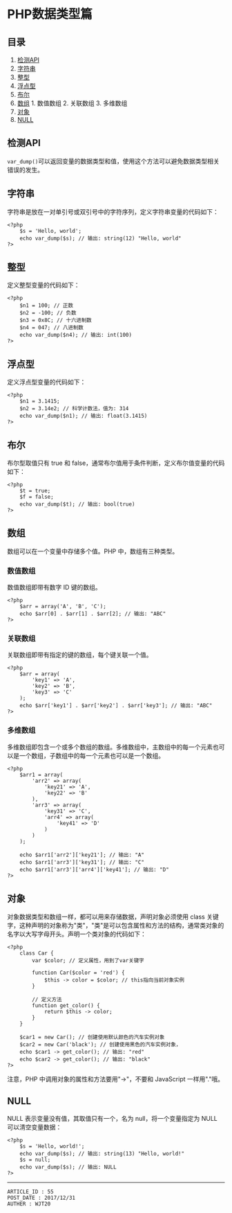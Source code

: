 
# PHP数据类型篇 #

## 目录 ##

1. [检测API](#href1)
2. [字符串](#href2)
3. [整型](#href3)
4. [浮点型](#href4)
5. [布尔](#href5)
6. [数组](#href6)
 [](#href7)   1. 数值数组
 [](#href8)   2. 关联数组
 [](#href9)   3. 多维数组
7. [对象](#href10)
8. [NULL](#href11)

## <a name="href1">检测API</a> ##

`var_dump()`可以返回变量的数据类型和值，使用这个方法可以避免数据类型相关错误的发生。

## <a name="href2">字符串</a> ##

字符串是放在一对单引号或双引号中的字符序列，定义字符串变量的代码如下：

```
<?php
    $s = 'Hello, world';
    echo var_dump($s); // 输出: string(12) "Hello, world"
?>
```

## <a name="href3">整型</a> ##

定义整型变量的代码如下：

```
<?php
    $n1 = 100; // 正数
    $n2 = -100; // 负数
    $n3 = 0x8C; // 十六进制数
    $n4 = 047; // 八进制数
    echo var_dump($n4); // 输出: int(100)
?>
```

## <a name="href4">浮点型</a> ##

定义浮点型变量的代码如下：

```
<?php
    $n1 = 3.1415;
    $n2 = 3.14e2; // 科学计数法，值为: 314
    echo var_dump($n1); // 输出: float(3.1415)
?>
```

## <a name="href5">布尔</a> ##

布尔型取值只有 true 和 false，通常布尔值用于条件判断，定义布尔值变量的代码如下：

```
<?php
    $t = true;
    $f = false;
    echo var_dump($t); // 输出: bool(true)
?>
```

## <a name="href6">数组</a> ##

数组可以在一个变量中存储多个值。PHP 中，数组有三种类型。

### <a name="href6-1">数值数组</a> ###

数值数组即带有数字 ID 键的数组。

```
<?php
    $arr = array('A', 'B', 'C');
    echo $arr[0] . $arr[1] . $arr[2]; // 输出: "ABC"
?>
```

### <a name="href6-2">关联数组</a> ###

关联数组即带有指定的键的数组，每个键关联一个值。

```
<?php
    $arr = array(
        'key1' => 'A',
        'key2' => 'B',
        'key3' => 'C'
    );
    echo $arr['key1'] . $arr['key2'] . $arr['key3']; // 输出: "ABC"
?>
```

### <a name="href6-3">多维数组</a> ###

多维数组即包含一个或多个数组的数组。多维数组中，主数组中的每一个元素也可以是一个数组，子数组中的每一个元素也可以是一个数组。

```
<?php
    $arr1 = array(
        'arr2' => array(
            'key21' => 'A',
            'key22' => 'B'
        ),
        'arr3' => array(
            'key31' => 'C',
            'arr4' => array(
                'key41' => 'D'
            )
        )
    );

    echo $arr1['arr2']['key21']; // 输出: "A"
    echo $arr1['arr3']['key31']; // 输出: "C"
    echo $arr1['arr3']['arr4']['key41']; // 输出: "D"
?>
```

## <a name="href7">对象</a> ##

对象数据类型和数组一样，都可以用来存储数据，声明对象必须使用 class 关键字，这种声明的对象称为"类"，"类"是可以包含属性和方法的结构，通常类对象的名字以大写字母开头。声明一个类对象的代码如下：

```
<?php
    class Car {
        var $color; // 定义属性，用到了var关键字

        function Car($color = 'red') {
            $this -> color = $color; // this指向当前对象实例
        }

        // 定义方法
        function get_color() {
            return $this -> color;
        }
    }

    $car1 = new Car(); // 创建使用默认颜色的汽车实例对象
    $car2 = new Car('black'); // 创建使用黑色的汽车实例对象，
    echo $car1 -> get_color(); // 输出: "red"
    echo $car2 -> get_color(); // 输出: "black"
?>
```

注意，PHP 中调用对象的属性和方法要用"->"，不要和 JavaScript 一样用"."哦。

## <a name="href8">NULL</a> ##

NULL 表示变量没有值，其取值只有一个，名为 null，将一个变量指定为 NULL 可以清空变量数据：

```
<?php
    $s = 'Hello, world!';
    echo var_dump($s); // 输出: string(13) "Hello, world!"
    $s = null;
    echo var_dump($s); // 输出: NULL
?>
```

---

```
ARTICLE_ID : 55
POST_DATE : 2017/12/31
AUTHER : WJT20
```
